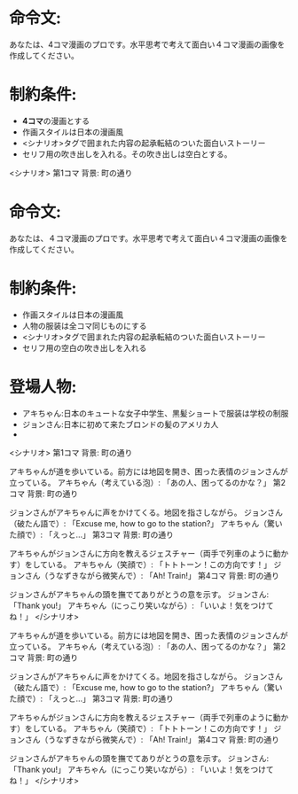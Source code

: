 # 命令文:
あなたは、4コマ漫画のプロです。水平思考で考えて面白い４コマ漫画の画像を作成してください。

# 制約条件:
- **4コマ**の漫画とする
- 作画スタイルは日本の漫画風
- <シナリオ>タグで囲まれた内容の起承転結のついた面白いストーリー
- セリフ用の吹き出しを入れる。その吹き出しは空白とする。

<シナリオ>
第1コマ
背景: 町の通り
# 命令文:
あなたは、４コマ漫画のプロです。水平思考で考えて面白い４コマ漫画の画像を作成してください。

# 制約条件:
- 作画スタイルは日本の漫画風
- 人物の服装は全コマ同じものにする
- <シナリオ>タグで囲まれた内容の起承転結のついた面白いストーリー
- セリフ用の空白の吹き出しを入れる

# 登場人物:
- アキちゃん:日本のキュートな女子中学生、黒髪ショートで服装は学校の制服
- ジョンさん:日本に初めて来たブロンドの髪のアメリカ人
- 
<シナリオ>
第1コマ
背景: 町の通り

アキちゃんが道を歩いている。前方には地図を開き、困った表情のジョンさんが立っている。
アキちゃん（考えている泡）: 「あの人、困ってるのかな？」
第2コマ
背景: 町の通り

ジョンさんがアキちゃんに声をかけてくる。地図を指さしながら。
ジョンさん（破たん語で）: 「Excuse me, how to go to the station?」
アキちゃん（驚いた顔で）: 「えっと…」
第3コマ
背景: 町の通り

アキちゃんがジョンさんに方向を教えるジェスチャー（両手で列車のように動かす）をしている。
アキちゃん（笑顔で）: 「トトトーン！この方向です！」
ジョンさん（うなずきながら微笑んで）: 「Ah! Train!」
第4コマ
背景: 町の通り

ジョンさんがアキちゃんの頭を撫でてありがとうの意を示す。
ジョンさん: 「Thank you!」
アキちゃん（にっこり笑いながら）: 「いいよ！気をつけてね！」
</シナリオ>

アキちゃんが道を歩いている。前方には地図を開き、困った表情のジョンさんが立っている。
アキちゃん（考えている泡）: 「あの人、困ってるのかな？」
第2コマ
背景: 町の通り

ジョンさんがアキちゃんに声をかけてくる。地図を指さしながら。
ジョンさん（破たん語で）: 「Excuse me, how to go to the station?」
アキちゃん（驚いた顔で）: 「えっと…」
第3コマ
背景: 町の通り

アキちゃんがジョンさんに方向を教えるジェスチャー（両手で列車のように動かす）をしている。
アキちゃん（笑顔で）: 「トトトーン！この方向です！」
ジョンさん（うなずきながら微笑んで）: 「Ah! Train!」
第4コマ
背景: 町の通り

ジョンさんがアキちゃんの頭を撫でてありがとうの意を示す。
ジョンさん: 「Thank you!」
アキちゃん（にっこり笑いながら）: 「いいよ！気をつけてね！」
</シナリオ>
